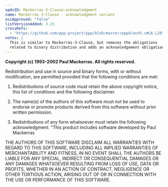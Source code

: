```yaml
---
spdxID: Mackerras-3-Clause-acknowledgment
name: Mackerras 3-Clause - acknowledgment variant
osiApproved: "false"
listVersionAdded: 3.23
crossRefs: 
  - "https://github.com/ppp-project/ppp/blob/master/pppd/auth.c#L6-L28"
notes: |
  This is similar to Mackerras-3-Clause, but removes the obligations
  related to binary distribution and adds an acknowledgement obligation.
---
```


**Copyright (c) 1993-2002 Paul Mackerras. All rights reserved.**

Redistribution and use in source and binary forms, with or without modification, are permitted provided that the following conditions are met:

1. Redistributions of source code must retain the above copyright notice, this list of conditions and the following disclaimer.

2. The name(s) of the authors of this software must not be used to endorse or promote products derived from this software without prior written permission.

3. Redistributions of any form whatsoever must retain the following acknowledgment: "This product includes software developed by Paul Mackerras

THE AUTHORS OF THIS SOFTWARE DISCLAIM ALL WARRANTIES WITH REGARD TO THIS SOFTWARE, INCLUDING ALL IMPLIED WARRANTIES OF MERCHANTABILITY AND FITNESS, IN NO EVENT SHALL THE AUTHORS BE LIABLE FOR ANY SPECIAL, INDIRECT OR CONSEQUENTIAL DAMAGES OR ANY DAMAGES WHATSOEVER RESULTING FROM LOSS OF USE, DATA OR PROFITS, WHETHER IN AN ACTION OF CONTRACT, NEGLIGENCE OR OTHER TORTIOUS ACTION, ARISING OUT OF OR IN CONNECTION WITH THE USE OR PERFORMANCE OF THIS SOFTWARE.
